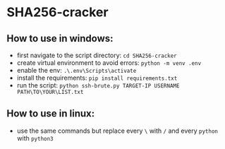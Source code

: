# SHA256-cracker

## How to use in windows:
- first navigate to the script directory:
  `cd SHA256-cracker`
- create virtual environment to avoid errors:
  `python -m venv .env`
- enable the env:
  `.\.env\Scripts\activate`
- install the requirements:
  `pip install requirements.txt`
- run the script:
  `python ssh-brute.py TARGET-IP USERNAME PATH\TO\YOUR\LIST.txt`

## How to use in linux:
- use the same commands but replace every `\` with `/` and every `python` with `python3`
